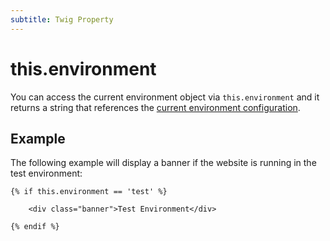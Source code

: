 ```yaml
---
subtitle: Twig Property
---
```

# this.environment

You can access the current environment object via `this.environment` and it returns a string that references the [current environment configuration](../../setup/configuration.md).

## Example

The following example will display a banner if the website is running in the test environment:

```twig
{% if this.environment == 'test' %}

    <div class="banner">Test Environment</div>

{% endif %}
```
